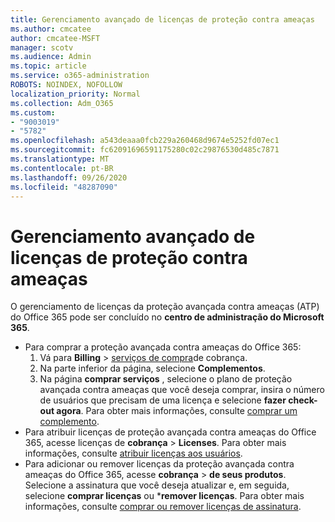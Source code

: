 ```yaml
---
title: Gerenciamento avançado de licenças de proteção contra ameaças
ms.author: cmcatee
author: cmcatee-MSFT
manager: scotv
ms.audience: Admin
ms.topic: article
ms.service: o365-administration
ROBOTS: NOINDEX, NOFOLLOW
localization_priority: Normal
ms.collection: Adm_O365
ms.custom:
- "9003019"
- "5782"
ms.openlocfilehash: a543deaaa0fcb229a260468d9674e5252fd07ec1
ms.sourcegitcommit: fc62091696591175280c02c29876530d485c7871
ms.translationtype: MT
ms.contentlocale: pt-BR
ms.lasthandoff: 09/26/2020
ms.locfileid: "48287090"
---
```

# <a name="advanced-threat-protection-license-management"></a>Gerenciamento avançado de licenças de proteção contra ameaças

O gerenciamento de licenças da proteção avançada contra ameaças (ATP) do Office 365 pode ser concluído no  **centro de administração do Microsoft 365**.

- Para comprar a proteção avançada contra ameaças do Office 365:
    1. Vá para **Billing**  >  [serviços de compra](https://go.microsoft.com/fwlink/p/?linkid=868433)de cobrança.
    2. Na parte inferior da página, selecione **Complementos**.
    3. Na página **comprar serviços** , selecione o plano de proteção avançada contra ameaças que você deseja comprar, insira o número de usuários que precisam de uma licença e selecione **fazer check-out agora**. Para obter mais informações, consulte [comprar um complemento](https://docs.microsoft.com/microsoft-365/commerce/buy-or-edit-an-add-on).
- Para atribuir licenças de proteção avançada contra ameaças do Office 365, acesse licenças de **cobrança**  >  **Licenses**. Para obter mais informações, consulte [atribuir licenças aos usuários](https://docs.microsoft.com/microsoft-365/admin/manage/assign-licenses-to-users).
- Para adicionar ou remover licenças da proteção avançada contra ameaças do Office 365, acesse **cobrança**  >  **de seus produtos**. Selecione a assinatura que você deseja atualizar e, em seguida, selecione **comprar licenças** ou ***remover licenças**. Para obter mais informações, consulte [comprar ou remover licenças de assinatura](https://docs.microsoft.com/microsoft-365/commerce/licenses/buy-licenses).